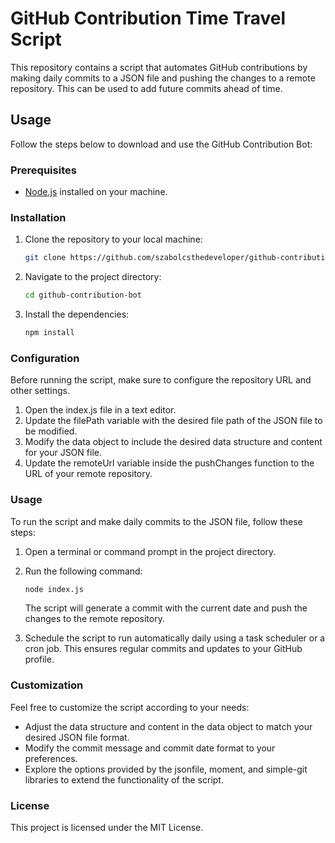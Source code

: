 # GitHub Contribution Time Travel Script

This repository contains a script that automates GitHub contributions by making daily commits to a JSON file and pushing the changes to a remote repository. This can be used to add future commits ahead of time.

## Usage

Follow the steps below to download and use the GitHub Contribution Bot:

### Prerequisites

- [Node.js](https://nodejs.org) installed on your machine.

### Installation

1. Clone the repository to your local machine:

   ```bash
   git clone https://github.com/szabolcsthedeveloper/github-contribution-bot.git
 	```
    
2. Navigate to the project directory:
	```bash
	cd github-contribution-bot
	```

2. Install the dependencies:
	```bash
	npm install
	```
  
  
### Configuration
Before running the script, make sure to configure the repository URL and other settings.

1. Open the index.js file in a text editor.
2. Update the filePath variable with the desired file path of the JSON file to be modified.
3. Modify the data object to include the desired data structure and content for your JSON file.
4. Update the remoteUrl variable inside the pushChanges function to the URL of your remote repository.

### Usage
To run the script and make daily commits to the JSON file, follow these steps:
1. Open a terminal or command prompt in the project directory.
2. Run the following command:

	```bash
	node index.js
	```
	The script will generate a commit with the current date and push the changes to the remote repository.

3. Schedule the script to run automatically daily using a task scheduler or a cron job. This ensures regular commits and updates to your GitHub profile.

### Customization
Feel free to customize the script according to your needs:
- Adjust the data structure and content in the data object to match your desired JSON file format.
- Modify the commit message and commit date format to your preferences.
- Explore the options provided by the jsonfile, moment, and simple-git libraries to extend the functionality of the script.
### License
This project is licensed under the MIT License.
